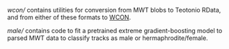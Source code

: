 *wcon/* contains utilities for conversion from MWT blobs to Teotonio RData, and from either of these formats to [WCON](https://github.com/openworm/tracker-commons/blob/master/WCON_format.md).

*male/* contains code to fit a pretrained extreme gradient-boosting model to parsed MWT data to classify tracks as male or hermaphrodite/female.



